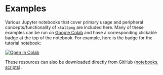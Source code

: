 # Examples

Various Jupyter notebooks that cover primary usage and peripheral concepts/functionality
of `xtal2png` are included here. Many of these examples can be run on [Google Colab](https://colab.research.google.com/) and
have a corresponding clickable badge at the top of the notebook. For example, here is
the badge for the tutorial notebook:

<a
href="https://colab.research.google.com/github/sparks-baird/xtal2png/blob/main/notebooks/1.0-xtal2png-tutorial.ipynb"
target="_parent"><img src="https://colab.research.google.com/assets/colab-badge.svg"
alt="Open In Colab"/></a>

These resources can also be downloaded directly from GitHub
([notebooks](https://github.com/sparks-baird/xtal2png/tree/main/notebooks),
[scripts](https://github.com/sparks-baird/xtal2png/tree/main/scripts)).
